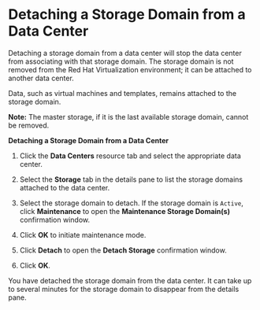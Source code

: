 # Detaching a Storage Domain from a Data Center

Detaching a storage domain from a data center will stop the data center from associating with that storage domain. The storage domain is not removed from the Red Hat Virtualization environment; it can be attached to another data center.

Data, such as virtual machines and templates, remains attached to the storage domain.

**Note:** The master storage, if it is the last available storage domain, cannot be removed.

**Detaching a Storage Domain from a Data Center**

1. Click the **Data Centers** resource tab and select the appropriate data center.

2. Select the **Storage** tab in the details pane to list the storage domains attached to the data center.

3. Select the storage domain to detach. If the storage domain is `Active`, click **Maintenance** to open the **Maintenance Storage Domain(s)** confirmation window.

4. Click **OK** to initiate maintenance mode.

5. Click **Detach** to open the **Detach Storage** confirmation window.

6. Click **OK**.

You have detached the storage domain from the data center. It can take up to several minutes for the storage domain to disappear from the details pane.
